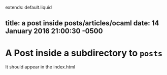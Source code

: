 extends: default.liquid

title: a post inside posts/articles/ocaml
date: 14 January 2016 21:00:30 -0500
---

# A Post inside a subdirectory to `posts`

It should appear in the index.html
